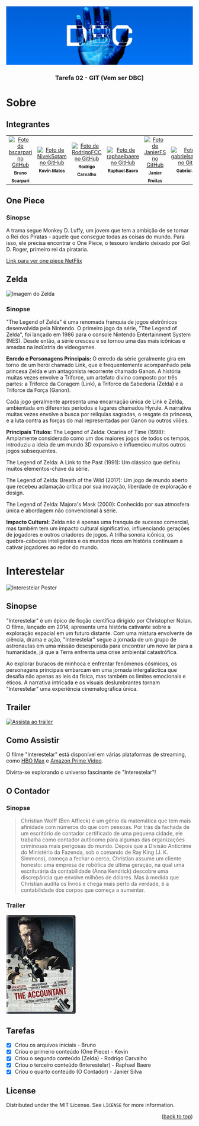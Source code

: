 <a name="readme-top"></a>

<!-- PROJECT LOGO -->
<br />
<div align="center">
  <a href="https://github.com/othneildrew/Best-README-Template">
    <img src="images/banner.jpg" alt="Logo">
  </a>

  <h3 align="center">Tarefa 02 - GIT (Vem ser DBC)</h3>
</div>




# Sobre

## Integrantes
  
  <table>
    <tr>
      <td align="center">
        <a href="https://github.com/bscarpari">
          <img src="https://avatars.githubusercontent.com/u/53575457?v=4" width="100px;" alt="Foto de bscarpari no GitHub"/><br>
          <sub>
            <b>Bruno Scarpari</b>
          </sub>
        </a>
      </td>
      <td align="center">
        <a href="https://github.com/NivekSotam">
          <img src="https://avatars.githubusercontent.com/u/91156133?v=4" width="100px;" alt="Foto de NivekSotam no GitHub"/><br>
          <sub>
            <b>Kevin Matos</b>
          </sub>
        </a>
      </td>
      <td align="center">
        <a href="https://github.com/RodrigoFCC">
          <img src="https://avatars.githubusercontent.com/u/48099828?v=4" width="100px;" alt="Foto de RodrigoFCC no GitHub"/><br>
          <sub>
            <b>Rodrigo Carvalho</b>
          </sub>
        </a>
      </td>
      <td align="center">
        <a href="https://github.com/raphaelbaere">
          <img src="https://avatars.githubusercontent.com/u/72669481?v=4" width="100px;" alt="Foto de raphaelbaere no GitHub"/><br>
          <sub>
            <b>Raphael Baere</b>
          </sub>
        </a>
      </td>
      <td align="center">
        <a href="https://github.com/JanierFS">
          <img src="https://avatars.githubusercontent.com/u/153662919?v=4" width="100px;" alt="Foto de JanierFS no GitHub"/><br>
          <sub>
            <b>Janier Freitas</b>
          </sub>
        </a>
      </td>
      <td align="center">
        <a href="http://github.com/gabrielsalesdev">
          <img src="https://avatars.githubusercontent.com/u/115078106?v=4" width="100px;" alt="Foto de gabrielsalesdev no GitHub"/><br>
          <sub>
            <b>Gabriel Sales</b>
          </sub>
        </a>
      </td>
    </tr>
  </table>

## One Piece

### Sinopse

A trama segue Monkey D. Luffy, um jovem que tem a ambição de se tornar o Rei dos Piratas - aquele que consegue todas as coisas do mundo. Para isso, ele precisa encontrar o One Piece, o tesouro lendário deixado por Gol D. Roger, primeiro rei da pirataria.

[Link para ver one piece NetFlix](https://www.netflix.com/watch/80107105?trackId=255824129)

## Zelda

 <img src="https://www.fdcomunicacao.com.br/wp-content/uploads/2020/10/link_Easy-Resize.com_.jpg" alt="Imagem do Zelda" >

### Sinopse

"The Legend of Zelda" é uma renomada franquia de jogos eletrônicos desenvolvida pela Nintendo. O primeiro jogo da série, "The Legend of Zelda", foi lançado em 1986 para o console Nintendo Entertainment System (NES). Desde então, a série cresceu e se tornou uma das mais icônicas e amadas na indústria de videogames.

**Enredo e Personagens Principais:**
O enredo da série geralmente gira em torno de um herói chamado Link, que é frequentemente acompanhado pela princesa Zelda e um antagonista recorrente chamado Ganon. A história muitas vezes envolve a Triforce, um artefato divino composto por três partes: a Triforce da Coragem (Link), a Triforce da Sabedoria (Zelda) e a Triforce da Força (Ganon).

Cada jogo geralmente apresenta uma encarnação única de Link e Zelda, ambientada em diferentes períodos e lugares chamados Hyrule. A narrativa muitas vezes envolve a busca por relíquias sagradas, o resgate da princesa, e a luta contra as forças do mal representadas por Ganon ou outros vilões.

**Principais Títulos:**
The Legend of Zelda: Ocarina of Time (1998): Amplamente considerado como um dos maiores jogos de todos os tempos, introduziu a ideia de um mundo 3D expansivo e influenciou muitos outros jogos subsequentes.

The Legend of Zelda: A Link to the Past (1991): Um clássico que definiu muitos elementos-chave da série.

The Legend of Zelda: Breath of the Wild (2017): Um jogo de mundo aberto que recebeu aclamação crítica por sua inovação, liberdade de exploração e design.

The Legend of Zelda: Majora's Mask (2000): Conhecido por sua atmosfera única e abordagem não convencional à série.

**Impacto Cultural:**
Zelda não é apenas uma franquia de sucesso comercial, mas também tem um impacto cultural significativo, influenciando gerações de jogadores e outros criadores de jogos. A trilha sonora icônica, os quebra-cabeças inteligentes e os mundos ricos em história continuam a cativar jogadores ao redor do mundo.

# Interestelar

![Interestelar Poster](https://i0.wp.com/jornal.usp.br/wp-content/uploads/2023/04/Interstellar_resized.png?fit=800%2C420&ssl=1)

## Sinopse

"Interestelar" é um épico de ficção científica dirigido por Christopher Nolan. O filme, lançado em 2014, apresenta uma história cativante sobre a exploração espacial em um futuro distante. Com uma mistura envolvente de ciência, drama e ação, "Interestelar" segue a jornada de um grupo de astronautas em uma missão desesperada para encontrar um novo lar para a humanidade, já que a Terra enfrenta uma crise ambiental catastrófica.

Ao explorar buracos de minhoca e enfrentar fenômenos cósmicos, os personagens principais embarcam em uma jornada intergaláctica que desafia não apenas as leis da física, mas também os limites emocionais e éticos. A narrativa intricada e os visuais deslumbrantes tornam "Interestelar" uma experiência cinematográfica única.

## Trailer

[![Assista ao trailer](https://olhardigital.com.br/wp-content/uploads/2023/07/this-is-how-interstellar-originally-ended_9e59.1280.webp)](https://www.youtube.com/watch?v=hHBsKHVLAYc)


## Como Assistir

O filme "Interestelar" está disponível em várias plataformas de streaming, como [HBO Max](https://play.hbomax.com/privacy/consent) e [Amazon Prime Video](https://www.primevideo.com/dp/amzn1.dv.gti.cb9b98b3-b3ad-4a21-9da2-7c8f1a7c9c4c?autoplay=0&ref_=atv_cf_strg_wb).

Divirta-se explorando o universo fascinante de "Interestelar"!

## O  Contador

### Sinopse

>Christian Wolff (Ben Affleck) é um gênio da matemática que tem mais afinidade com números do que com pessoas. Por trás da fachada de um escritório de contador certificado de uma pequena cidade, ele trabalha como contador autônomo para algumas das organizações criminosas mais perigosas do mundo. Depois que a Divisão Anticrime do Ministério da Fazenda, sob o comando de Ray King (J. K. Simmons), começa a fechar o cerco, Christian assume um cliente honesto: uma empresa de robótica de última geração, na qual uma escriturária da contabilidade (Anna Kendrick) descobre uma discrepância que envolve milhões de dólares. Mas à medida que Christian audita os livros e chega mais perto da verdade, é a contabilidade dos corpos que começa a aumentar.

### Trailer

[![Assista ao trailer](./images/O%20Contador.jpg)](https://www.youtube.com/watch?v=JwAzOD1J51o)


## Tarefas

- [x] Criou os arquivos iniciais -  Bruno 
- [x] Criou o primeiro conteúdo (One Piece) - Kevin
- [x] Criou o segundo conteúdo (Zelda) - Rodrigo Carvalho
- [x] Criou o terceiro conteúdo (Interestelar) - Raphael Baere
- [x] Criou o quarto conteúdo (O Contador) - Janier Silva 

## License

Distributed under the MIT License. See `LICENSE` for more information.

<p align="right">(<a href="#readme-top">back to top</a>)</p>
